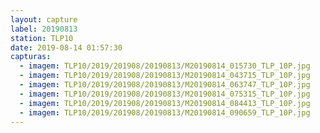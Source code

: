 ```yaml
---
layout: capture
label: 20190813
station: TLP10
date: 2019-08-14 01:57:30
capturas:
  - imagem: TLP10/2019/201908/20190813/M20190814_015730_TLP_10P.jpg
  - imagem: TLP10/2019/201908/20190813/M20190814_043715_TLP_10P.jpg
  - imagem: TLP10/2019/201908/20190813/M20190814_063747_TLP_10P.jpg
  - imagem: TLP10/2019/201908/20190813/M20190814_075315_TLP_10P.jpg
  - imagem: TLP10/2019/201908/20190813/M20190814_084413_TLP_10P.jpg
  - imagem: TLP10/2019/201908/20190813/M20190814_090659_TLP_10P.jpg
---
```

